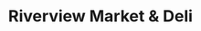 ---
title: "Riverview Market & Deli"
url: /springfield/riverview-market-and-deli/
shop: convenience
---